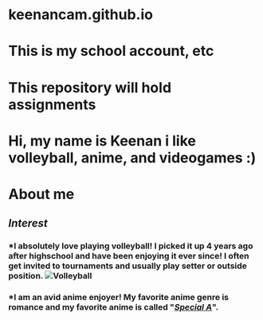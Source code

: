 # keenancam.github.io
# This is my school account, etc
# This repository will hold assignments 
# Hi, my name is Keenan i like volleyball, anime, and videogames :)
# About me
## **_Interest_**
### *I absolutely love playing volleyball! I picked it up 4 years ago after highschool and have been enjoying it ever since! I often get invited to tournaments and usually play setter or outside position.            ![Volleyball](https://www.google.com/url?sa=i&url=https%3A%2F%2Fscreenrant.com%2Fhaikyu-anime-volleyball-inspiration-pursuit-dream%2F&psig=AOvVaw1ot1RCbOlR4uh6ANl6F8wf&ust=1737761240656000&source=images&cd=vfe&opi=89978449&ved=0CBQQjRxqFwoTCMDou57_jIsDFQAAAAAdAAAAABAE)
### *I am an avid anime enjoyer! My favorite anime genre is romance and my favorite anime is called "**_[Special A]_**".
[Special A]: https://www.animenewsnetwork.com/encyclopedia/anime.php?id=8769
